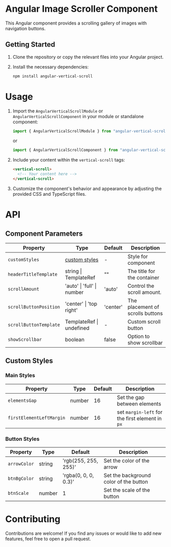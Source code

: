 # Angular Image Scroller Component

This Angular component provides a scrolling gallery of images with navigation buttons.

## Getting Started

1. Clone the repository or copy the relevant files into your Angular project.
2. Install the necessary dependencies:

   ```bash
   npm install angular-vertical-scroll
   ```

# Usage

1. Import the `AngularVerticalScrollModule` or `AngularVerticalScrollComponent` in your module or standalone component:

   ```typescript
   import { AngularVerticalScrollModule } from "angular-vertical-scroll";
   ```

   or

   ```typescript
   import { AngularVerticalScrollComponent } from "angular-vertical-scroll";
   ```

2. Include your content within the `vertical-scroll` tags:

   ```html
   <vertical-scroll>
     <!-- Your content here -->
   </vertical-scroll>
   ```

3. Customize the component's behavior and appearance by adjusting the provided CSS and TypeScript files.

# API

## Component Parameters

| Property               | Type                            | Default  | Description                      |
| ---------------------- | ------------------------------- | -------- | -------------------------------- |
| `customStyles`         | [custom styles](#custom-styles) | -        | Style for component              |
| `headerTitleTemplate`  | string \| TemplateRef<void>     | ""       | The title for the container      |
| `scrollAmount`         | 'auto' \| 'full' \| number      | 'auto'   | Control the scroll amount.       |
| `scrollButtonPosition` | 'center' \| 'top right'         | 'center' | The placement of scrolls buttons |
| `scrollButtonTemplate` | TemplateRef<void> \| undefined  | -        | Custom scroll button             |
| `showScrollbar`        | boolean                         | false    | Option to show scrollbar         |

## Custom Styles

### Main Styles

| Property                 | Type   | Default | Description                                     |
| ------------------------ | ------ | ------- | ----------------------------------------------- |
| `elementsGap`            | number | 16      | Set the gap between elements                    |
| `firstElementLeftMargin` | number | 16      | set `margin-left` for the first element in `px` |

### Button Styles

| Property     | Type   | Default              | Description                            |
| ------------ | ------ | -------------------- | -------------------------------------- |
| `arrowColor` | string | 'rgb(255, 255, 255)' | Set the color of the arrow             |
| `btnBgColor` | string | 'rgba(0, 0, 0, 0.3)' | Set the background color of the button |
| `btnScale`   | number | 1                    | Set the scale of the button            |

# Contributing

Contributions are welcome! If you find any issues or would like to add new features, feel free to open a pull request.

